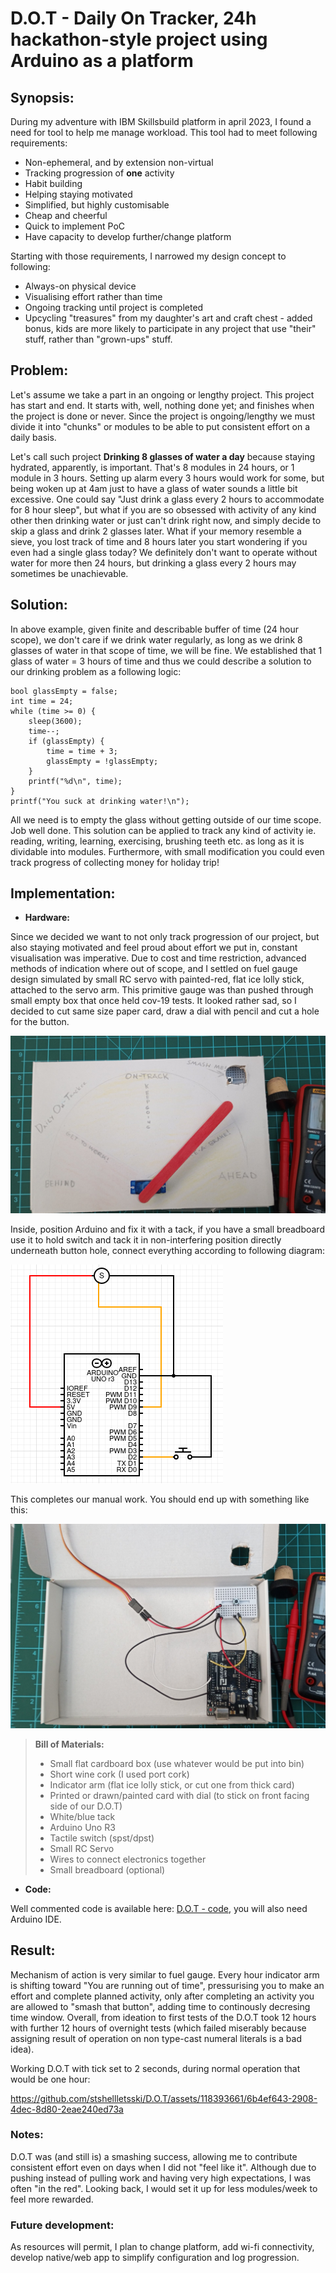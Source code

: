 # D.O.T - Daily On Tracker, 24h hackathon-style project using Arduino as a platform

## Synopsis:

During my adventure with IBM Skillsbuild platform in april 2023, I found a need for tool to help me manage workload.
This tool had to meet following requirements:
- Non-ephemeral, and by extension non-virtual
- Tracking progression of **one** activity
- Habit building
- Helping staying motivated
- Simplified, but highly customisable
- Cheap and cheerful
- Quick to implement PoC
- Have capacity to develop further/change platform 

Starting with those requirements, I narrowed my design concept to following:

- Always-on physical device 
- Visualising effort rather than time
- Ongoing tracking until project is completed
- Upcycling "treasures" from my daughter's art and craft chest - added bonus, kids are more likely to participate
in any project that use "their" stuff, rather than "grown-ups" stuff.

## Problem:

Let's assume we take a part in an ongoing or lengthy project. This project has start and end. It starts with, well, nothing done yet; and finishes when the project is done or never.
Since the project is ongoing/lengthy we must divide it into "chunks" or modules to be able to put consistent effort on a daily basis.

Let's call such project **Drinking 8 glasses of water a day** because staying hydrated, apparently, is important. That's 8 modules in 24 hours, or 1 module in 3 hours. 
Setting up alarm every 3 hours would work for some, but being woken up at 4am just to have a glass of water sounds a little bit excessive.
One could say "Just drink a glass every 2 hours to accommodate for 8 hour sleep", but what if you are so obsessed with activity of any kind other then drinking water or just can't drink right now, and simply decide to skip a glass and drink 2 glasses later. What if your memory resemble a sieve, you lost track of time and 8 hours later you start wondering if you even had a single glass today? We definitely don't want to operate without water for more then 24 hours, but drinking a glass every 2 hours may sometimes be unachievable.

## Solution:

In above example, given finite and describable buffer of time (24 hour scope), we don't care if we drink water regularly, as long as we drink 8 glasses of water in that scope of time, we will be fine. We established that 1 glass of water = 3 hours of time and thus we could describe a solution to our drinking problem as a following logic:

```
bool glassEmpty = false; 
int time = 24;
while (time >= 0) {
    sleep(3600);
    time--;
    if (glassEmpty) {
        time = time + 3;
        glassEmpty = !glassEmpty;
    }
    printf("%d\n", time);
}
printf("You suck at drinking water!\n");
```

All we need is to empty the glass without getting outside of our time scope. Job well done.
This solution can be applied to track any kind of activity ie. reading, writing, learning, exercising, brushing teeth etc. as long as it is dividable into modules. 
Furthermore, with small modification you could even track progress of collecting money for holiday trip!

## Implementation:

- **Hardware:**

Since we decided we want to not only track progression of our project, but also staying motivated and feel proud about effort we put in, constant visualisation was imperative. Due to cost and time restriction, advanced methods of indication where out of scope, and I settled on fuel gauge design simulated by small RC servo with painted-red, flat ice lolly stick, attached to the servo arm. This primitive gauge was than pushed through small empty box that once held cov-19 tests. 
It looked rather sad, so I decided to cut same size paper card, draw a dial with pencil and cut a hole for the button.

![D.O.T - Daily-on-tracker](./assets/dot-face.jpg)

Inside, position Arduino and fix it with a tack, if you have a small breadboard use it to hold switch and tack it in non-interfering position directly underneath button hole, connect everything according to following diagram:

![D.O.T - circuit diagram](./assets/dot-diagram.png)

This completes our manual work. You should end up with something like this:

![D.O.T - inside](./assets/dot-inside.jpg)
    
> **Bill of Materials:**
>- Small flat cardboard box (use whatever would be put into bin)
>- Short wine cork (I used port cork)
>- Indicator arm (flat ice lolly stick, or cut one from thick card)
>- Printed or drawn/painted card with dial (to stick on front facing side of our D.O.T)
>- White/blue tack
>- Arduino Uno R3
>- Tactile switch (spst/dpst)
>- Small RC Servo
>- Wires to connect electronics together
>- Small breadboard (optional)


- **Code:**

Well commented code is available here: [D.O.T - code](./dot-code.ino), you will also need Arduino IDE.

## Result:

Mechanism of action is very similar to fuel gauge. Every hour indicator arm is shifting toward "You are running out of time", pressurising you to make an effort and complete planned activity, only after completing an activity you are allowed to "smash that button", adding time to continously decresing time window. 
Overall, from ideation to first tests of the D.O.T took 12 hours with further 12 hours of overnight tests (which failed miserably because assigning result of operation on non type-cast numeral literals is a bad idea).


Working D.O.T with tick set to 2 seconds, during normal operation that would be one hour: 

https://github.com/stshellletsski/D.O.T/assets/118393661/6b4ef643-2908-4dec-8d80-2eae240ed73a

### Notes:

D.O.T was (and still is) a smashing success, allowing me to contribute consistent effort even on days when I did not "feel like it". Although due to pushing instead of pulling work and having very high expectations, I was often "in the red". Looking back, I would set it up for less modules/week to feel more rewarded.

### Future development:

As resources will permit, I plan to change platform, add wi-fi connectivity, develop native/web app to simplify configuration and log progression.